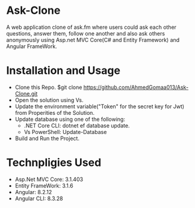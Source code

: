 # Ask-Clone

A web application clone of ask.fm where users could ask each other questions, answer them, follow one another and also ask others anonymously using Asp.net MVC Core(C# and Entity Framework) and Angular FrameWork.

# Installation and Usage

- Clone this Repo. $git clone https://github.com/AhmedGomaa013/Ask-Clone.git
- Open the solution using Vs.
- Update the environment variable("Token" for the secret key for Jwt) from Properities of the Solution.
- Update database using one of the following:
    - .NET Core CLI: dotnet ef database update.
    - Vs PowerShell: Update-Database
- Build and Run the Project.

# Technpligies Used

- Asp.Net MVC Core: 3.1.403
- Entity FrameWork: 3.1.6
- Angular: 8.2.12
- Angular CLI: 8.3.28
